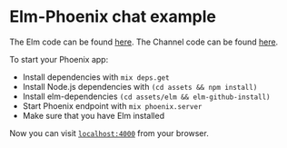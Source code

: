 # Elm-Phoenix chat example

The Elm code can be found [here](https://github.com/saschatimme/elm-phoenix/tree/master/example/assets/elm/src/Chat.elm).
The Channel code can be found [here](https://github.com/saschatimme/elm-phoenix/blob/master/example/lib/elm_phoenix/web/channels/room_channel.ex).


To start your Phoenix app:

  * Install dependencies with `mix deps.get`
  * Install Node.js dependencies with `(cd assets && npm install)`
  * Install elm-dependencies `(cd assets/elm && elm-github-install)`
  * Start Phoenix endpoint with `mix phoenix.server`
  * Make sure that you have Elm installed

Now you can visit [`localhost:4000`](http://localhost:4000) from your browser.
